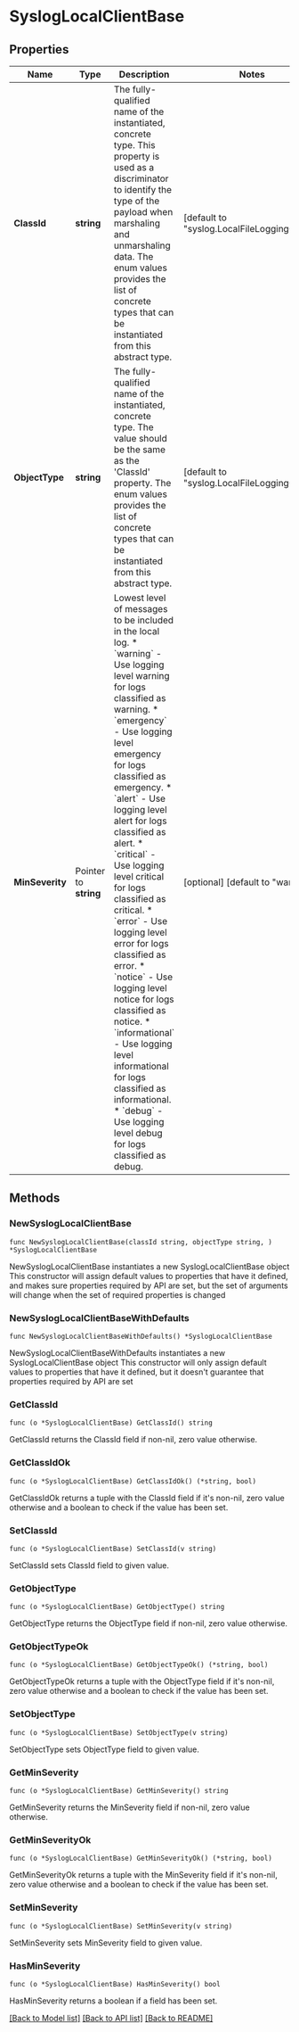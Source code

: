 # SyslogLocalClientBase

## Properties

Name | Type | Description | Notes
------------ | ------------- | ------------- | -------------
**ClassId** | **string** | The fully-qualified name of the instantiated, concrete type. This property is used as a discriminator to identify the type of the payload when marshaling and unmarshaling data. The enum values provides the list of concrete types that can be instantiated from this abstract type. | [default to "syslog.LocalFileLoggingClient"]
**ObjectType** | **string** | The fully-qualified name of the instantiated, concrete type. The value should be the same as the &#39;ClassId&#39; property. The enum values provides the list of concrete types that can be instantiated from this abstract type. | [default to "syslog.LocalFileLoggingClient"]
**MinSeverity** | Pointer to **string** | Lowest level of messages to be included in the local log. * &#x60;warning&#x60; - Use logging level warning for logs classified as warning. * &#x60;emergency&#x60; - Use logging level emergency for logs classified as emergency. * &#x60;alert&#x60; - Use logging level alert for logs classified as alert. * &#x60;critical&#x60; - Use logging level critical for logs classified as critical. * &#x60;error&#x60; - Use logging level error for logs classified as error. * &#x60;notice&#x60; - Use logging level notice for logs classified as notice. * &#x60;informational&#x60; - Use logging level informational for logs classified as informational. * &#x60;debug&#x60; - Use logging level debug for logs classified as debug. | [optional] [default to "warning"]

## Methods

### NewSyslogLocalClientBase

`func NewSyslogLocalClientBase(classId string, objectType string, ) *SyslogLocalClientBase`

NewSyslogLocalClientBase instantiates a new SyslogLocalClientBase object
This constructor will assign default values to properties that have it defined,
and makes sure properties required by API are set, but the set of arguments
will change when the set of required properties is changed

### NewSyslogLocalClientBaseWithDefaults

`func NewSyslogLocalClientBaseWithDefaults() *SyslogLocalClientBase`

NewSyslogLocalClientBaseWithDefaults instantiates a new SyslogLocalClientBase object
This constructor will only assign default values to properties that have it defined,
but it doesn't guarantee that properties required by API are set

### GetClassId

`func (o *SyslogLocalClientBase) GetClassId() string`

GetClassId returns the ClassId field if non-nil, zero value otherwise.

### GetClassIdOk

`func (o *SyslogLocalClientBase) GetClassIdOk() (*string, bool)`

GetClassIdOk returns a tuple with the ClassId field if it's non-nil, zero value otherwise
and a boolean to check if the value has been set.

### SetClassId

`func (o *SyslogLocalClientBase) SetClassId(v string)`

SetClassId sets ClassId field to given value.


### GetObjectType

`func (o *SyslogLocalClientBase) GetObjectType() string`

GetObjectType returns the ObjectType field if non-nil, zero value otherwise.

### GetObjectTypeOk

`func (o *SyslogLocalClientBase) GetObjectTypeOk() (*string, bool)`

GetObjectTypeOk returns a tuple with the ObjectType field if it's non-nil, zero value otherwise
and a boolean to check if the value has been set.

### SetObjectType

`func (o *SyslogLocalClientBase) SetObjectType(v string)`

SetObjectType sets ObjectType field to given value.


### GetMinSeverity

`func (o *SyslogLocalClientBase) GetMinSeverity() string`

GetMinSeverity returns the MinSeverity field if non-nil, zero value otherwise.

### GetMinSeverityOk

`func (o *SyslogLocalClientBase) GetMinSeverityOk() (*string, bool)`

GetMinSeverityOk returns a tuple with the MinSeverity field if it's non-nil, zero value otherwise
and a boolean to check if the value has been set.

### SetMinSeverity

`func (o *SyslogLocalClientBase) SetMinSeverity(v string)`

SetMinSeverity sets MinSeverity field to given value.

### HasMinSeverity

`func (o *SyslogLocalClientBase) HasMinSeverity() bool`

HasMinSeverity returns a boolean if a field has been set.


[[Back to Model list]](../README.md#documentation-for-models) [[Back to API list]](../README.md#documentation-for-api-endpoints) [[Back to README]](../README.md)


